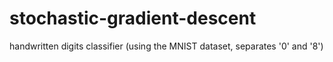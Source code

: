 # stochastic-gradient-descent
handwritten digits classifier (using the MNIST dataset, separates '0' and '8')
